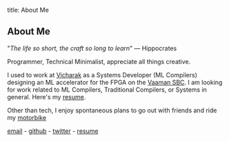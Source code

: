 title: About Me

## About Me

"*The life so short, the craft so long to learn*" 
— Hippocrates

Programmer, Technical Minimalist, appreciate all things creative.

I used to work at [Vicharak](https://vicharak.in) as a Systems Developer (ML Compilers) designing
an ML accelerator for the FPGA on the [Vaaman SBC](https://vicharak.in/vaaman).
I am looking for work related to ML Compilers, Traditional Compilers, or Systems in general.
Here's my [resume](resume.pdf).

Other than tech, I enjoy spontaneous plans to go out with friends and ride my [motorbike](motorbike.md)

[email](mailto:hi@shreeyash.xyz) - [github](https://github.com/bojle) - [twitter](https://twitter.com/b0jle) -
[resume](resume.pdf)
